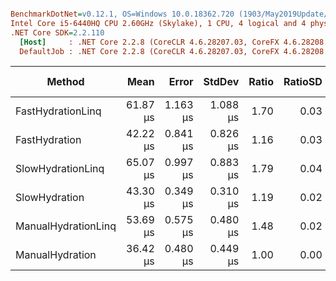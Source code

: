 ``` ini

BenchmarkDotNet=v0.12.1, OS=Windows 10.0.18362.720 (1903/May2019Update/19H1)
Intel Core i5-6440HQ CPU 2.60GHz (Skylake), 1 CPU, 4 logical and 4 physical cores
.NET Core SDK=2.2.110
  [Host]     : .NET Core 2.2.8 (CoreCLR 4.6.28207.03, CoreFX 4.6.28208.02), X64 RyuJIT
  DefaultJob : .NET Core 2.2.8 (CoreCLR 4.6.28207.03, CoreFX 4.6.28208.02), X64 RyuJIT


```
|              Method |     Mean |    Error |   StdDev | Ratio | RatioSD |   Gen 0 | Gen 1 | Gen 2 | Allocated |
|-------------------- |---------:|---------:|---------:|------:|--------:|--------:|------:|------:|----------:|
|   FastHydrationLinq | 61.87 μs | 1.163 μs | 1.088 μs |  1.70 |    0.03 | 14.4043 |     - |     - |  44.28 KB |
|       FastHydration | 42.22 μs | 0.841 μs | 0.826 μs |  1.16 |    0.03 |  4.4556 |     - |     - |  13.72 KB |
|   SlowHydrationLinq | 65.07 μs | 0.997 μs | 0.883 μs |  1.79 |    0.04 | 14.6484 |     - |     - |  45.09 KB |
|       SlowHydration | 43.30 μs | 0.349 μs | 0.310 μs |  1.19 |    0.02 |  4.6997 |     - |     - |  14.53 KB |
| ManualHydrationLinq | 53.69 μs | 0.575 μs | 0.480 μs |  1.48 |    0.02 | 13.2446 |     - |     - |  40.78 KB |
|     ManualHydration | 36.42 μs | 0.480 μs | 0.449 μs |  1.00 |    0.00 |  3.2959 |     - |     - |  10.22 KB |
